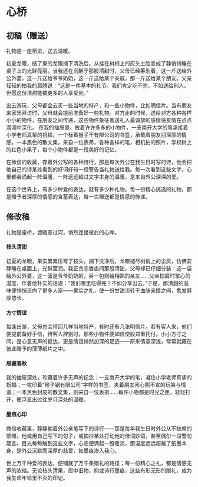 # 心桥

## 初稿（赠送）

礼物是一座桥梁，送去温暖。

初夏龙眼，结了果的龙眼摘下清洗后，从挂在树梢上的灰头土脸变成了静悄悄睡在桌子上的光鲜亮丽。当我还在沉醉于那股清甜时，父母已经筹划着，这一斤送给外公外婆，这一斤送给爷爷奶奶，这一斤送给某个亲戚，那一斤送给某个朋友。父亲轻轻的拍我的肩膀说：“这是一件基本的礼节。我们肯定吃不完，不如送给别人。但愿这份清甜能被更多的人享受到。”

出去游玩，父母都会去买一些当地的特产，和一些小物件，比如明信片。当有朋友来家里拜访时，父母就会提前准备好一些礼物。对方走的时候，送给对方各种各样小小的物件，在朋友之间传递，这些物件象征着送礼人最诚挚的感情感友情在点点滴滴中深化。
在我的抽屉里。放着许许多多的小物件，一支南开大学的笔承接着小学老师真挚的祝福，一个标着猴子干有限公司的书签，承载着朋友间深厚的情感。一本黑色的散文集，来自一位表弟，各种各样的笔，相机拍的照片，学校树上的红色小果子，每个小物件都是一段美好的记忆。

在微信的收藏，存着外公写的各种诗行，那是每次外公在我生日时写的诗，他会把他自己的诗某处看到的好词好句一段警告当礼物送给我。每一次看到这些文字，心里都会涌起一阵温暖，一阵远远超过文字本身的温暖，是来自外公深深的爱。

在这个世界上，有多少种爱的表达，就有多少种礼物。每一份精心挑选的礼物，都是赠予者深厚的情感的含蓄表达，每一次赠送都是情感的传递。

## 修改稿

礼物是座桥，渡暖意过河，悄然连接彼此的心岸。

#### 枝头清甜

初夏的龙眼，果实累累压弯了枝头。摘下洗净后，龙眼褪尽树梢上的尘灰，仿佛安静睡在桌面上，光鲜莹润。我正贪恋唇齿间那股清甜，父母却已仔细分装：这一袋给外公外婆，这一篮是爷爷奶奶的，另一包则给相熟的亲友……父亲拍肩时掌心的温度，伴着他朴实的话语：“我们哪里吃得完？不如分享出去。”于是，那清甜的滋味便悄悄流向了更多人家——果实之礼，使一份甘甜流转于血脉亲情之间，愈发醇厚悠长。

#### 方寸情谊

每逢出游，父母总会带回几样当地特产，有时还有几张明信片。若有客人来，他们便提前备好手信，待客人辞别时，那些小物件便如信使般郑重托付。小小方寸之间，是心意无声的抵达，更是情谊悄然加深的足迹——原来情意深浅，常常就藏在彼此赠予的薄薄纸片之中。

#### 屉藏春秋

我的抽屉深处，珍藏着许多无声的纪念：一支南开大学的笔，凝住小学老师真挚的祝福；一枚印着“候子钢有限公司”字样的书签，夹着朋友间心照不宣的玩笑与情谊；一本黑色封皮的散文集，则来自一位表弟……每件小物都是时光之匣，轻轻打开，便浮显出过往岁月深处的温暖。

#### 墨痕心印

微信收藏里，静静躺着外公亲笔写下的诗行——那是每年我生日时外公从不缺席的馈赠。他或用自己写下的句子，或摘抄某处打动他的佳词妙语，甚至偶尔一段警句箴言。目光每每触到这些文字，心底便涌起一股暖流，那温度远远超越了纸墨本身，是外公沉默而深厚的慈爱，如墨痕渗入我心。

世上万千种爱的表达，便铺就了万千条赠礼的路径；每一份精心之礼，都是情感无声的浓缩。无论枝头清果，屉中旧物，抑或诗行墨痕，这些有形无形的赠礼，成为我生命年轮里不灭的印记。
